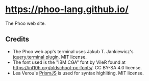 # <https://phoo-lang.github.io/>

The Phoo web site.

## Credits

* The Phoo web app's terminal uses Jakub T. Jankiewicz's [jquery.terminal plugin](https://github.com/jcubic/jquery.terminal). MIT license.
* The font used is the "IBM CGA" font by VileR found at <https://int10h.org/oldschool-pc-fonts/>. CC BY-SA 4.0 license.
* Lea Verou's [PrismJS](https://prismjs.com) is used for syntax highliting. MIT license.
